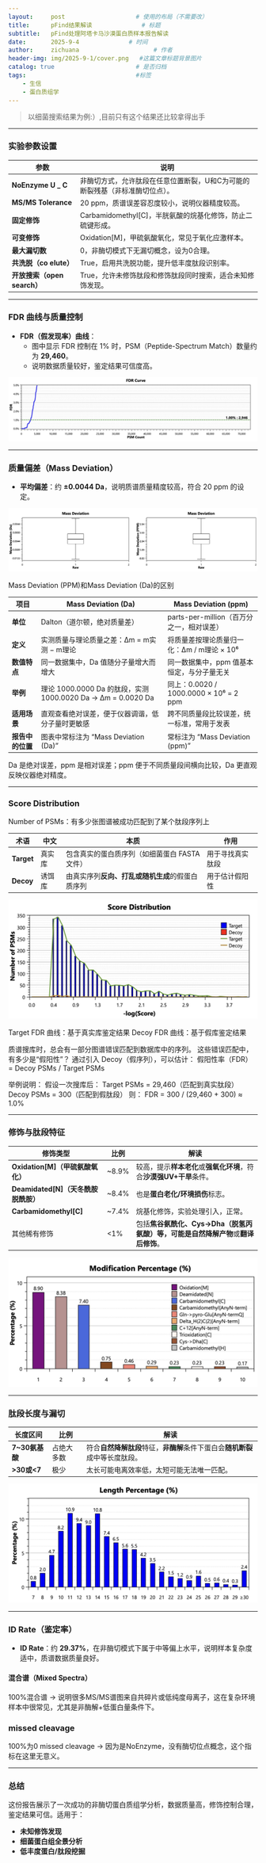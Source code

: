 ```yaml
---
layout:     post                    # 使用的布局（不需要改）
title:      pFind结果解读              # 标题 
subtitle:   pFind处理阿塔卡马沙漠蛋白质样本报告解读
date:       2025-9-4              # 时间
author:     zichuana                     # 作者
header-img: img/2025-9-1/cover.png   #这篇文章标题背景图片
catalog: true                       # 是否归档
tags:                               #标签
    - 生信
    - 蛋白质组学
---
```


> 以细菌搜索结果为例:）,目前只有这个结果还比较拿得出手  

---

### **实验参数设置**
| 参数 | 说明 |  
|------|------|  
| **NoEnzyme U _ C** | 非酶切方式，允许肽段在任意位置断裂，U和C为可能的断裂残基（非标准酶切位点）。 |  
| **MS/MS Tolerance** | 20 ppm，质谱误差容忍度较小，说明仪器精度较高。 |  
| **固定修饰** | Carbamidomethyl[C]，半胱氨酸的烷基化修饰，防止二硫键形成。 |  
| **可变修饰** | Oxidation[M]，甲硫氨酸氧化，常见于氧化应激样本。 |  
| **最大漏切数** | 0，非酶切模式下无漏切概念，设为0合理。 |  
| **共洗脱（co elute）** | True，启用共洗脱功能，提升低丰度肽段识别率。 |  
| **开放搜索（open search）** | True，允许未修饰肽段和修饰肽段同时搜索，适合未知修饰发现。 |  

---

### **FDR 曲线与质量控制**

- **FDR（假发现率）曲线**：
  - 图中显示 FDR 控制在 1% 时，PSM（Peptide-Spectrum Match）数量约为 **29,460**。  
  - 说明数据质量较好，鉴定结果可信度高。  

![image](/img/2025-9-4/a.jpg)

---

### **质量偏差（Mass Deviation）**
- **平均偏差**：约 **±0.0044 Da**，说明质谱质量精度较高，符合 20 ppm 的设定。  

![image](/img/2025-9-4/b.jpg)

Mass Deviation (PPM)和Mass Deviation (Da)的区别  

| 项目         | Mass Deviation (Da)                                  | Mass Deviation (ppm)                |  
| ---------- | ---------------------------------------------------- | ----------------------------------- |  
| **单位**     | Dalton（道尔顿，绝对质量差）                                    | parts-per-million（百万分之一，相对误差）       |  
| **定义**     | 实测质量与理论质量之差：Δm = m实测 − m理论                           | 将质量差按理论质量归一化：Δm / m理论 × 10⁶         |  
| **数值特点**   | 同一数据集中，Da 值随分子量增大而增大                                 | 同一数据集中，ppm 值基本恒定，与分子量无关             |  
| **举例**     | 理论 1000.0000 Da 的肽段，实测 1000.0020 Da → Δm = 0.0020 Da | 同上：0.0020 / 1000.0000 × 10⁶ = 2 ppm |  
| **适用场景**   | 直观查看绝对误差，便于仪器调谐，低分子量时更敏感                             | 跨不同质量段比较误差，统一标准，常用于发表               |  
| **报告中的位置** | 图表中常标注为 “Mass Deviation (Da)”                        | 常标注为 “Mass Deviation (ppm)”         |  

Da 是绝对误差，ppm 是相对误差；ppm 便于不同质量段间横向比较，Da 更直观反映仪器绝对精度。

---

### **Score Distribution**
Number of PSMs：有多少张图谱被成功匹配到了某个肽段序列上

| 术语         | 中文  | 本质                         | 作用       |  
| ---------- | --- | -------------------------- | -------- |  
| **Target** | 真实库 | 包含真实的蛋白质序列（如细菌蛋白 FASTA 文件） | 用于寻找真实肽段 |  
| **Decoy**  | 诱饵库 | 由真实序列**反向、打乱或随机生成**的假蛋白质序列 | 用于估计假阳性  |  

![image](/img/2025-9-4/c.jpg)

Target FDR 曲线：基于真实库鉴定结果
Decoy FDR 曲线：基于假库鉴定结果

质谱搜库时，总会有一部分图谱错误匹配到数据库中的序列。
这些错误匹配中，有多少是“假阳性”？
通过引入 Decoy（假序列），可以估计：
假阳性率（FDR） = Decoy PSMs / Target PSMs

举例说明：
假设一次搜库后：
Target PSMs = 29,460（匹配到真实肽段）
Decoy PSMs = 300（匹配到假肽段）
则：
FDR = 300 / (29,460 + 300) ≈ 1.0%

---

### **修饰与肽段特征**
| 修饰类型                        | 比例    | 解读                                                    |  
| --------------------------- | ----- | ----------------------------------------------------- |  
| **Oxidation\[M]（甲硫氨酸氧化）**   | ~8.9% | 较高，提示**样本老化**或**强氧化环境**，符合**沙漠强UV+干旱**条件。             |  
| **Deamidated\[N]（天冬酰胺脱酰胺）** | ~8.4% | 也是**蛋白老化/环境损伤**标志。                                    |  
| **Carbamidomethyl\[C]**     | ~7.4% | 烷基化修饰，实验处理引入，正常。                                      |  
| 其他稀有修饰                      | <1%   | 包括**焦谷氨酰化、Cys->Dha（脱氢丙氨酸）**等，可能是**自然降解产物**或**翻译后修饰**。 |  

![image](/img/2025-9-4/d.jpg)


---

### **肽段长度与漏切**
| 长度区间        | 比例    | 解读                                           |  
| ----------- | ----- | -------------------------------------------- |  
| **7~30氨基酸** | 占绝大多数 | 符合**自然降解肽段**特征，**非酶解**条件下蛋白会**随机断裂**成中等长度肽段。 |  
| **>30或<7**  | 极少    | 太长可能电离效率低，太短可能无法唯一匹配。                        |  

![image](/img/2025-9-4/e.jpg)

---

### **ID Rate（鉴定率）**
- **ID Rate**：约 **29.37%**，在非酶切模式下属于中等偏上水平，说明样本复杂度适中，质谱数据质量良好。

#### **混合谱（Mixed Spectra）**
100%混合谱 → 说明很多MS/MS谱图来自共碎片或低纯度母离子，这在复杂环境样本中很常见，尤其是非酶解+低蛋白量条件下。

### **missed cleavage**
100%为0 missed cleavage → 因为是NoEnzyme，没有酶切位点概念，这个指标在这里无意义。

---

### **总结**
这份报告展示了一次成功的非酶切蛋白质组学分析，数据质量高，修饰控制合理，鉴定结果可信。适用于：
- **未知修饰发现**
- **细菌蛋白组全景分析**
- **低丰度蛋白/肽段挖掘**



